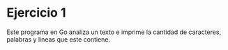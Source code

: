 # Ejercicio 1

Este programa en Go analiza un texto e imprime la cantidad de caracteres, palabras y lineas que este contiene.

